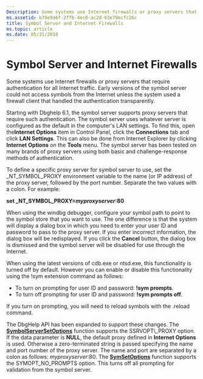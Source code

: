 ```yaml
---
Description: Some systems use Internet firewalls or proxy servers that require authentication for all Internet traffic.
ms.assetid: b79e9a6f-2ffb-4ec0-ac2d-63e79ecfc26c
title: Symbol Server and Internet Firewalls
ms.topic: article
ms.date: 05/31/2018
---
```


# Symbol Server and Internet Firewalls

Some systems use Internet firewalls or proxy servers that require authentication for all Internet traffic. Early versions of the symbol server could not access symbols from the Internet unless the system used a firewall client that handled the authentication transparently.

Starting with Dbghelp 6.1, the symbol server supports proxy servers that require such authentication. The symbol server uses whatever server is configured as the default in the computer's LAN settings. To find this, open the**Internet Options** item in Control Panel, click the **Connections** tab and click **LAN Settings**. This can also be done from Internet Explorer by clicking **Internet Options** on the **Tools** menu. The symbol server has been tested on many brands of proxy servers using both basic and challenge-response methods of authentication.

To define a specific proxy server for symbol server to use, set the \_NT\_SYMBOL\_PROXY environment variable to the name (or IP address) of the proxy server, followed by the port number. Separate the two values with a colon. For example:

**set \_NT\_SYMBOL\_PROXY=***myproxyserver***:80**

When using the windbg debugger, configure your symbol path to point to the symbol store that you want to use. The one difference is that the system will display a dialog box in which you need to enter your user ID and password to pass to the proxy server. If you enter incorrect information, the dialog box will be redisplayed. If you click the **Cancel** button, the dialog box is dismissed and the symbol server will be disabled for use through the Internet.

When using the latest versions of cdb.exe or ntsd.exe, this functionality is turned off by default. However you can enable or disable this functionality using the !sym extension command as follows:

-   To turn on prompting for user ID and password: **!sym prompts**.
-   To turn off prompting for user ID and password: **!sym prompts off**.

If you turn on prompting, you will need to reload symbols with the .reload command.

The DbgHelp API has been expanded to support these changes. The [**SymbolServerSetOptions**](https://msdn.microsoft.com/library/ms680676(v=VS.85).aspx) function supports the SSRVOPT\_PROXY option. If the data parameter is **NULL**, the default proxy defined in **Internet Options** is used. Otherwise a zero-terminated string is passed specifying the name and port number of the proxy server. The name and port are separated by a colon as follows: *myproxyserver*:80. The [**SymSetOptions**](/windows/desktop/api/Dbghelp/nf-dbghelp-symsetoptions) function supports the SYMOPT\_NO\_PROMPTS option. This turns off all prompting for validation from the symbol server.

 

 



